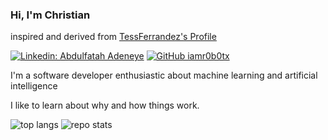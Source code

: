 ### Hi, I'm Christian
inspired and derived from [TessFerrandez's Profile](https://github.com/TessFerrandez)

[![Linkedin: Abdulfatah Adeneye](https://img.shields.io/badge/-iamr0b0tx-blue?style=flat-square&logo=Linkedin&logoColor=white&link=https://www.linkedin.com/in/omrimendels)](https://www.linkedin.com/in/abduladeneye/)
[![GitHub iamr0b0tx](https://img.shields.io/github/followers/iamr0b0tx?label=follow&style=social)](https://github.com/iamr0b0tx)

I'm a software developer enthusiastic about machine learning and artificial intelligence

I like to learn about why and how things work.

![top langs](https://github-readme-stats.vercel.app/api/top-langs/?username=iamr0b0tx&hide=html&langs_count=3)
![repo stats](https://github-readme-stats.vercel.app/api?username=iamr0b0tx&show_icons=true&line_height=27)

